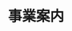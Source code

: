 ---
templateKey: 'business-page'
path: /business
image: /img/excavator-car.jpg
title: 事業案内
heading: 中間処理場
subheading: Service information
description: >-
  事業活動を行う際に必ず生じるゴミの中間処理を行います。
  廃プラやがれき等、あらゆるゴミの破砕に対応しているだけでなく、環境に配慮した資源リサイクルにも力を入れて取り組んでいます。
full_image_interim_process: /img/facility_cut.jpeg
full_image: /img/貨物.jpg
pricing:
  heading: 産業廃棄物収集運搬業
  image: /img/vehicle.jpg
  description: >-
    要求に応じた運搬を安全、迅速、確実に執り行います。
---